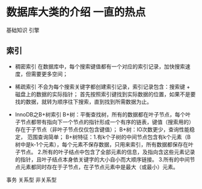 # 数据库大类的介绍 一直的热点
基础知识
引擎
## 索引
* 稠密索引
    在数据库中，每个搜索键值都有一个对应的索引记录，加快搜索速度，但需要更多空间；

* 稀疏索引
    不会为每个搜索关键字都创建索引记录，索引记录包含：搜索键 + 磁盘上的数据的实际指针；
    首先按照索引键找到实际数据的位置，如果不是要找的数据，就转为顺序往下搜索，直到找到所需数据为止。

* InnoDB之B+树索引
    B+树：平衡查找树，所有的数据都在叶子节点，每个叶子节点都带有指向下一个节点的指针形成一个有序的链表，键值（搜索用的）存在于子节点（非叶子节点仅仅包含键值）；
    B+树：IO次数更少，查询性能稳定， 范围查询简单；
    B+树特征：1.有k个子树的中间节点包含有k个元素（B树中是k-1个元素），每个元素不保存数据，只用来索引，所有数据都保存在叶子节点。
    2.所有的叶子结点中包含了全部元素的信息，及指向含这些元素记录的指针，且叶子结点本身依关键字的大小自小而大顺序链接。
    3.所有的中间节点元素都同时存在于子节点，在子节点元素中是最大（或最小）元素。

事务
关系型
非关系型
